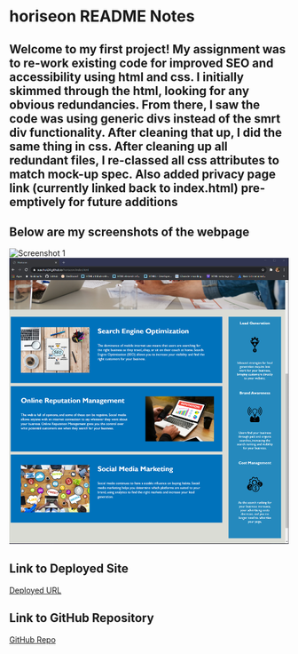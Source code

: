 # horiseon README Notes

## Welcome to my first project! My assignment was to re-work existing code for improved SEO and accessibility using html and css. I initially skimmed through the html, looking for any obvious redundancies. From there, I saw the code was  using generic divs instead of the smrt div functionality. After cleaning that up, I did the same thing in css. After cleaning up all redundant files, I re-classed all css attributes to match mock-up spec. Also added privacy page link (currently linked back to index.html) pre-emptively for future additions

## Below are my screenshots of the webpage

![Screenshot 1](./assets/images/screenshot-1.png)
![Screenshot 2](./assets/images/screenshot-2.png)

## Link to Deployed Site

[Deployed URL](https://suschuk24.github.io/horiseon/index.html)

## Link to GitHub Repository

[GitHub Repo](https://github.com/suschuk24/run-buddy)
